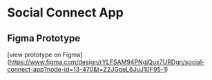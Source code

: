 #   Social Connect App
## Figma Prototype
[view prototype on Figma]
(https://www.figma.com/design/rYLFSAM94PNgjQux7URDgn/social-connect-app?node-id=13-470&t=Z2JGgeL6JuJ10F95-1)


